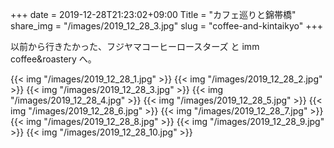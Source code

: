 +++
date  = 2019-12-28T21:23:02+09:00
Title = "カフェ巡りと錦帯橋"
share_img = "/images/2019_12_28_3.jpg"
slug = "coffee-and-kintaikyo"
+++

以前から行きたかった、フジヤマコーヒーロースターズ と imm coffee&roastery へ。

{{< img "/images/2019_12_28_1.jpg" >}}
{{< img "/images/2019_12_28_2.jpg" >}}
{{< img "/images/2019_12_28_3.jpg" >}}
{{< img "/images/2019_12_28_4.jpg" >}}
{{< img "/images/2019_12_28_5.jpg" >}}
{{< img "/images/2019_12_28_6.jpg" >}}
{{< img "/images/2019_12_28_7.jpg" >}}
{{< img "/images/2019_12_28_8.jpg" >}}
{{< img "/images/2019_12_28_9.jpg" >}}
{{< img "/images/2019_12_28_10.jpg" >}}